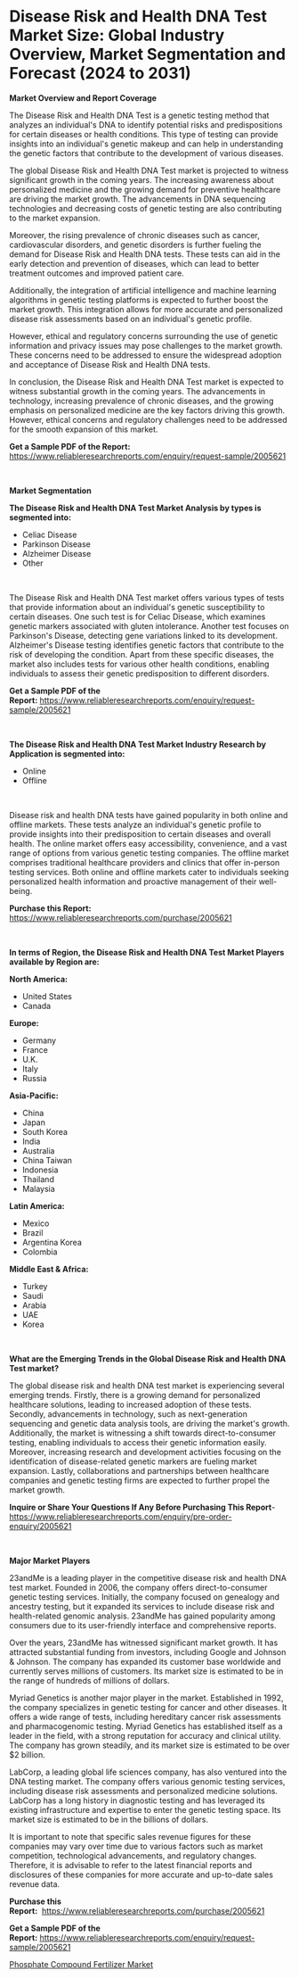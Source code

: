 <p><h1>Disease Risk and Health DNA Test Market Size: Global Industry Overview, Market Segmentation and Forecast (2024 to 2031)</h1></p><p><strong>Market Overview and Report Coverage</strong></p>
<p><p>The Disease Risk and Health DNA Test is a genetic testing method that analyzes an individual's DNA to identify potential risks and predispositions for certain diseases or health conditions. This type of testing can provide insights into an individual's genetic makeup and can help in understanding the genetic factors that contribute to the development of various diseases.</p><p>The global Disease Risk and Health DNA Test market is projected to witness significant growth in the coming years. The increasing awareness about personalized medicine and the growing demand for preventive healthcare are driving the market growth. The advancements in DNA sequencing technologies and decreasing costs of genetic testing are also contributing to the market expansion.</p><p>Moreover, the rising prevalence of chronic diseases such as cancer, cardiovascular disorders, and genetic disorders is further fueling the demand for Disease Risk and Health DNA tests. These tests can aid in the early detection and prevention of diseases, which can lead to better treatment outcomes and improved patient care.</p><p>Additionally, the integration of artificial intelligence and machine learning algorithms in genetic testing platforms is expected to further boost the market growth. This integration allows for more accurate and personalized disease risk assessments based on an individual's genetic profile.</p><p>However, ethical and regulatory concerns surrounding the use of genetic information and privacy issues may pose challenges to the market growth. These concerns need to be addressed to ensure the widespread adoption and acceptance of Disease Risk and Health DNA tests.</p><p>In conclusion, the Disease Risk and Health DNA Test market is expected to witness substantial growth in the coming years. The advancements in technology, increasing prevalence of chronic diseases, and the growing emphasis on personalized medicine are the key factors driving this growth. However, ethical concerns and regulatory challenges need to be addressed for the smooth expansion of this market.</p></p>
<p><strong>Get a Sample PDF of the Report:</strong> <a href="https://www.reliableresearchreports.com/enquiry/request-sample/2005621">https://www.reliableresearchreports.com/enquiry/request-sample/2005621</a></p>
<p>&nbsp;</p>
<p><strong>Market Segmentation</strong></p>
<p><strong>The Disease Risk and Health DNA Test Market Analysis by types is segmented into:</strong></p>
<p><ul><li>Celiac Disease</li><li>Parkinson Disease</li><li>Alzheimer Disease</li><li>Other</li></ul></p>
<p>&nbsp;</p>
<p><p>The Disease Risk and Health DNA Test market offers various types of tests that provide information about an individual's genetic susceptibility to certain diseases. One such test is for Celiac Disease, which examines genetic markers associated with gluten intolerance. Another test focuses on Parkinson's Disease, detecting gene variations linked to its development. Alzheimer's Disease testing identifies genetic factors that contribute to the risk of developing the condition. Apart from these specific diseases, the market also includes tests for various other health conditions, enabling individuals to assess their genetic predisposition to different disorders.</p></p>
<p><strong>Get a Sample PDF of the Report:</strong>&nbsp;<a href="https://www.reliableresearchreports.com/enquiry/request-sample/2005621">https://www.reliableresearchreports.com/enquiry/request-sample/2005621</a></p>
<p>&nbsp;</p>
<p><strong>The Disease Risk and Health DNA Test Market Industry Research by Application is segmented into:</strong></p>
<p><ul><li>Online</li><li>Offline</li></ul></p>
<p>&nbsp;</p>
<p><p>Disease risk and health DNA tests have gained popularity in both online and offline markets. These tests analyze an individual's genetic profile to provide insights into their predisposition to certain diseases and overall health. The online market offers easy accessibility, convenience, and a vast range of options from various genetic testing companies. The offline market comprises traditional healthcare providers and clinics that offer in-person testing services. Both online and offline markets cater to individuals seeking personalized health information and proactive management of their well-being.</p></p>
<p><strong>Purchase this Report:</strong>&nbsp; <a href="https://www.reliableresearchreports.com/purchase/2005621">https://www.reliableresearchreports.com/purchase/2005621</a></p>
<p>&nbsp;</p>
<p><strong>In terms of Region, the Disease Risk and Health DNA Test Market Players available by Region are:</strong></p>
<p>
    <p> <strong> North America: </strong>
        <ul>
            <li>United States</li>
            <li>Canada</li>
        </ul>
        </p> 
    <p> <strong> Europe: </strong>
        <ul>
            <li>Germany</li>
            <li>France</li>
            <li>U.K.</li>
            <li>Italy</li>
            <li>Russia</li>
        </ul>
        </p> 
    <p> <strong> Asia-Pacific: </strong>
        <ul>
            <li>China</li>
            <li>Japan</li>
            <li>South Korea</li>
            <li>India</li>
            <li>Australia</li>
            <li>China Taiwan</li>
            <li>Indonesia</li>
            <li>Thailand</li>
            <li>Malaysia</li>
        </ul>
        </p> 
    <p> <strong> Latin America: </strong>
        <ul>
            <li>Mexico</li>
            <li>Brazil</li>
            <li>Argentina Korea</li>
            <li>Colombia</li>
        </ul>
        </p> 
    <p> <strong> Middle East & Africa: </strong>
        <ul>
            <li>Turkey</li>
            <li>Saudi</li>
            <li>Arabia</li>
            <li>UAE</li>
            <li>Korea</li>
        </ul>
    </p>
    </p>
<p>&nbsp;</p>
<p><strong>What are the Emerging Trends in the Global Disease Risk and Health DNA Test market?</strong></p>
<p><p>The global disease risk and health DNA test market is experiencing several emerging trends. Firstly, there is a growing demand for personalized healthcare solutions, leading to increased adoption of these tests. Secondly, advancements in technology, such as next-generation sequencing and genetic data analysis tools, are driving the market's growth. Additionally, the market is witnessing a shift towards direct-to-consumer testing, enabling individuals to access their genetic information easily. Moreover, increasing research and development activities focusing on the identification of disease-related genetic markers are fueling market expansion. Lastly, collaborations and partnerships between healthcare companies and genetic testing firms are expected to further propel the market growth.</p></p>
<p><strong>Inquire or Share Your Questions If Any Before Purchasing This Report</strong>- <a href="https://www.reliableresearchreports.com/enquiry/pre-order-enquiry/2005621">https://www.reliableresearchreports.com/enquiry/pre-order-enquiry/2005621</a></p>
<p>&nbsp;</p>
<p><strong>Major Market Players</strong></p>
<p><p>23andMe is a leading player in the competitive disease risk and health DNA test market. Founded in 2006, the company offers direct-to-consumer genetic testing services. Initially, the company focused on genealogy and ancestry testing, but it expanded its services to include disease risk and health-related genomic analysis. 23andMe has gained popularity among consumers due to its user-friendly interface and comprehensive reports.</p><p>Over the years, 23andMe has witnessed significant market growth. It has attracted substantial funding from investors, including Google and Johnson & Johnson. The company has expanded its customer base worldwide and currently serves millions of customers. Its market size is estimated to be in the range of hundreds of millions of dollars.</p><p>Myriad Genetics is another major player in the market. Established in 1992, the company specializes in genetic testing for cancer and other diseases. It offers a wide range of tests, including hereditary cancer risk assessments and pharmacogenomic testing. Myriad Genetics has established itself as a leader in the field, with a strong reputation for accuracy and clinical utility. The company has grown steadily, and its market size is estimated to be over $2 billion.</p><p>LabCorp, a leading global life sciences company, has also ventured into the DNA testing market. The company offers various genomic testing services, including disease risk assessments and personalized medicine solutions. LabCorp has a long history in diagnostic testing and has leveraged its existing infrastructure and expertise to enter the genetic testing space. Its market size is estimated to be in the billions of dollars.</p><p>It is important to note that specific sales revenue figures for these companies may vary over time due to various factors such as market competition, technological advancements, and regulatory changes. Therefore, it is advisable to refer to the latest financial reports and disclosures of these companies for more accurate and up-to-date sales revenue data.</p></p>
<p><strong>Purchase this Report:</strong>&nbsp;&nbsp;<a href="https://www.reliableresearchreports.com/purchase/2005621">https://www.reliableresearchreports.com/purchase/2005621</a></p>
<p></p>
<p><strong>Get a Sample PDF of the Report:</strong>&nbsp;<a href="https://www.reliableresearchreports.com/enquiry/request-sample/2005621">https://www.reliableresearchreports.com/enquiry/request-sample/2005621</a></p>
<p><p><a href="https://github.com/RickHolmes3/Market-Research-Report-List-2/blob/main/phosphate-compound-fertilizer-market.md">Phosphate Compound Fertilizer Market</a></p></p>